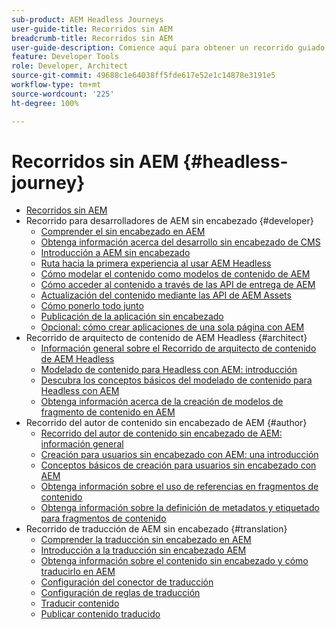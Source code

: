 ```yaml
---
sub-product: AEM Headless Journeys
user-guide-title: Recorridos sin AEM
breadcrumb-title: Recorridos sin AEM
user-guide-description: Comience aquí para obtener un recorrido guiado a través de las potentes y flexibles funciones de AEM, sus funcionalidades y cómo aprovecharlas en su proyecto.
feature: Developer Tools
role: Developer, Architect
source-git-commit: 49688c1e64038ff5fde617e52e1c14878e3191e5
workflow-type: tm+mt
source-wordcount: '225'
ht-degree: 100%

---
```



# Recorridos sin AEM {#headless-journey}

+ [Recorridos sin AEM](/help/journey-headless/home.md)
+ Recorrido para desarrolladores de AEM sin encabezado {#developer}
   + [Comprender el sin encabezado en AEM](developer/overview.md)
   + [Obtenga información acerca del desarrollo sin encabezado de CMS](developer/learn-about.md)
   + [Introducción a AEM sin encabezado](developer/getting-started.md)
   + [Ruta hacia la primera experiencia al usar AEM Headless](developer/path-to-first-experience.md)
   + [Cómo modelar el contenido como modelos de contenido de AEM](developer/model-your-content.md)
   + [Cómo acceder al contenido a través de las API de entrega de AEM](developer/access-your-content.md)
   + [Actualización del contenido mediante las API de AEM Assets](developer/update-your-content.md)
   + [Cómo ponerlo todo junto](developer/put-it-all-together.md)
   + [Publicación de la aplicación sin encabezado](developer/go-live.md)
   + [Opcional: cómo crear aplicaciones de una sola página con AEM](developer/create-spa.md)
+ Recorrido de arquitecto de contenido de AEM Headless {#architect}
   + [Información general sobre el Recorrido de arquitecto de contenido de AEM Headless](architect/overview.md)
   + [Modelado de contenido para Headless con AEM: introducción](architect/introduction.md)
   + [Descubra los conceptos básicos del modelado de contenido para Headless con AEM](architect/basics.md)
   + [Obtenga información acerca de la creación de modelos de fragmento de contenido en AEM](architect/model-structure.md)
+ Recorrido del autor de contenido sin encabezado de AEM {#author}
   + [Recorrido del autor de contenido sin encabezado de AEM: información general](author/overview.md)
   + [Creación para usuarios sin encabezado con AEM: una introducción](author/introduction.md)
   + [Conceptos básicos de creación para usuarios sin encabezado con AEM](author/basics.md)
   + [Obtenga información sobre el uso de referencias en fragmentos de contenido](author/references.md)
   + [Obtenga información sobre la definición de metadatos y etiquetado para fragmentos de contenido](author/metadata-tagging.md)
+ Recorrido de traducción de AEM sin encabezado {#translation}
   + [Comprender la traducción sin encabezado en AEM](translation/overview.md)
   + [Introducción a la traducción sin encabezado AEM](translation/getting-started.md)
   + [Obtenga información sobre el contenido sin encabezado y cómo traducirlo en AEM](translation/learn-about.md)
   + [Configuración del conector de traducción](translation/configure-connector.md)
   + [Configuración de reglas de traducción](translation/translation-rules.md)
   + [Traducir contenido](translation/translate-content.md)
   + [Publicar contenido traducido](translation/publish-content.md)
